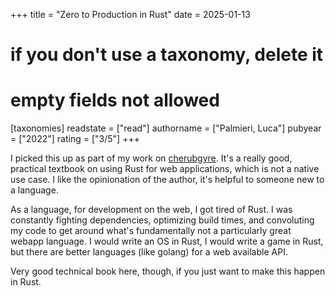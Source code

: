 +++
title = "Zero to Production in Rust"
date = 2025-01-13
# if you don't use a taxonomy, delete it
# empty fields not allowed
[taxonomies]
  readstate = ["read"]
  authorname = ["Palmieri, Luca"]
  pubyear = ["2022"]
  rating = ["3/5"]
+++

I picked this up as part of my work on [cherubgyre](https://cherubgyre.com). It's a really good, practical textbook on using Rust for web applications, which is not a native use case. I like the opinionation of the author, it's helpful to someone new to a language.

As a language, for development on the web, I got tired of Rust. I was constantly fighting dependencies, optimizing build times, and convoluting my code to get around what's fundamentally not a particularly great webapp language. I would write an OS in Rust, I would write a game in Rust, but there are better languages (like golang) for a web available API.

Very good technical book here, though, if you just want to make this happen in Rust.